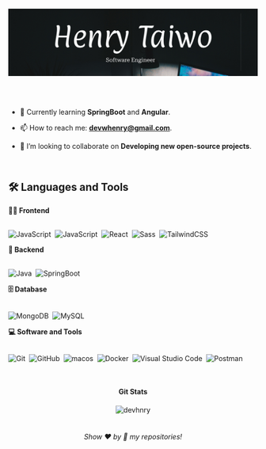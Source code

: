 <!-- Banner 20242A -->
![Banner](hnry.jpg)

##

<br>

- 🌱 Currently learning **SpringBoot** and **Angular**.

- 📫 How to reach me: **devwhenry@gmail.com**.

- 👯 I’m looking to collaborate on **Developing new open-source projects**.

<br>

<h2 align="">🛠️ Languages and Tools</h2>

<summary><b>🏄‍♂️ Frontend</b></summary>
<br>
  
![JavaScript](https://img.shields.io/badge/Javascript-F7DF1E.svg?style=for-the-badge&logo=javascript&logoColor=black)&nbsp;
![JavaScript](https://img.shields.io/badge/Typescript-4169E1.svg?style=for-the-badge&logo=typescript&logoColor=black)&nbsp;
![React](https://img.shields.io/badge/-React-%23404d59?style=for-the-badge&logo=react)&nbsp;
![Sass](https://img.shields.io/badge/-Sass-CC6699?style=for-the-badge&logo=sass&logoColor=white)&nbsp;
![TailwindCSS](https://img.shields.io/badge/-Tailwind_CSS-38B2AC?style=for-the-badge&logo=tailwind-css&logoColor=white)&nbsp;

<summary><b>🧰 Backend</b></summary>
<br>


![Java](https://img.shields.io/badge/java-339933.svg?style=for-the-badge&logo=http://www.w3.org/2000/svg&logoColor=white)&nbsp;
![SpringBoot](https://img.shields.io/badge/SpringBoot-339933.svg?style=for-the-badge&logo=SPRINGBOOT&logoColor=white)&nbsp;

<summary><b>🗄️ Database</b></summary>
<br>

![MongoDB](https://img.shields.io/badge/-MongoDB-47A248?style=for-the-badge&logo=mongodb&logoColor=white)&nbsp;
![MySQL](https://img.shields.io/badge/-MySQL-00000F?style=for-the-badge&logo=mysql)&nbsp;

<summary><b>💻 Software and Tools</b></summary>
<br>

![Git](https://img.shields.io/badge/-Git-F05032?style=for-the-badge&logo=git&logoColor=white)&nbsp;
![GitHub](https://img.shields.io/badge/-GitHub-181717?style=for-the-badge&logo=github)&nbsp;
![macos](https://img.shields.io/badge/mac%20os-000000?style=for-the-badge&logo=apple&logoColor=white)&nbsp;
![Docker](https://img.shields.io/badge/-Docker-2496ED?style=for-the-badge&logo=docker&logoColor=white)&nbsp;
![Visual Studio Code](https://img.shields.io/badge/-VSCODE-007ACC?style=for-the-badge&&logo=visual-studio-code&logoColor=white)&nbsp;
![Postman](https://img.shields.io/badge/-Postman-FF6C37?style=for-the-badge&logo=postman&logoColor=white)&nbsp;

</div>


<br>

<h4 align="center">Git Stats</h4>

<div align="center">
    <img align="center" backgroundColor="black" marginInline="auto" width="400px" height="250px"  src="https://github-readme-stats.vercel.app/api/top-langs?username=devhnry&show_icons=true&locale=en&layout=compact" alt="devhnry" />
</div>

<br>
  
<h6 align="center">Show ❤️ by 🌟 my repositories!</h6>
